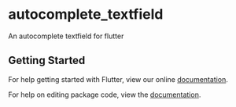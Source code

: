 # autocomplete_textfield

An autocomplete textfield for flutter

## Getting Started

For help getting started with Flutter, view our online [documentation](https://flutter.io/).

For help on editing package code, view the [documentation](https://flutter.io/developing-packages/).
